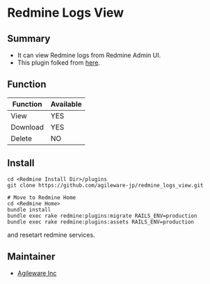# Redmine Logs View

## Summary
* It can view Redmine logs from Redmine Admin UI.
* This plugin folked from [here](https://github.com/haru/redmine_logs).

## Function
|Function|Available|
|----|----|
|View|YES|
|Download|YES|
|Delete|NO|

## Install

```
cd <Redmine Install Dir>/plugins
git clone https://github.com/agileware-jp/redmine_logs_view.git

# Move to Redmine Home
cd <Redmine Home>
bundle install
bundle exec rake redmine:plugins:migrate RAILS_ENV=production
bundle exec rake redmine:plugins:assets RAILS_ENV=production
```
and resetart redmine services.

## Maintainer
* [Agileware Inc](https://agileware.jp)